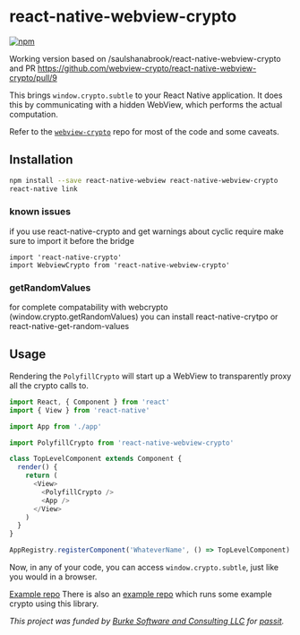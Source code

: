 # react-native-webview-crypto

[![npm](https://img.shields.io/npm/v/react-native-webview-crypto?style=flat-square)](https://www.npmjs.com/package/react-native-webview-crypto)

Working version based on /saulshanabrook/react-native-webview-crypto and PR https://github.com/webview-crypto/react-native-webview-crypto/pull/9

This brings `window.crypto.subtle` to your React Native application. It does this by communicating with a hidden WebView, which performs the actual computation.

Refer to the [`webview-crypto`](https://github.com/webview-crypto/webview-crypto) repo for most of the code and some caveats.

## Installation

```sh
npm install --save react-native-webview react-native-webview-crypto
react-native link
```

### known issues

if you use react-native-crypto and get warnings about cyclic require make sure to import it before the bridge

```
import 'react-native-crypto'
import WebviewCrypto from 'react-native-webview-crypto'
```

### getRandomValues

for complete compatability with webcrypto (window.crypto.getRandomValues) you can install react-native-crytpo or react-native-get-random-values

## Usage

Rendering the `PolyfillCrypto` will start up a WebView to transparently proxy all the crypto calls to.

```javascript
import React, { Component } from 'react'
import { View } from 'react-native'

import App from './app'

import PolyfillCrypto from 'react-native-webview-crypto'

class TopLevelComponent extends Component {
  render() {
    return (
      <View>
        <PolyfillCrypto />
        <App />
      </View>
    )
  }
}

AppRegistry.registerComponent('WhateverName', () => TopLevelComponent)
```

Now, in any of your code, you can access `window.crypto.subtle`, just like you would in a browser.

[Example repo](https://github.com/gooddollar/gun-webcrypto-react-native)
There is also an [example repo](https://github.com/webview-crypto/react-native-webview-crypto-example) which runs some example crypto using this library.

_This project was funded by [Burke Software and Consulting LLC](http://burkesoftware.com/) for [passit](http://passit.io/)._
